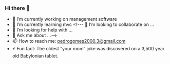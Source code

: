 ### Hi there 👋


- 🔭 I’m currently working on management software
- 🌱 I’m currently learning mvc <!--- 👯 I’m looking to collaborate on ...
- 🤔 I’m looking for help with ...
- 💬 Ask me about ...-->
- 📫 How to reach me: pedrogomes2000.3@gmail.com
- ⚡ Fun fact: The oldest “your mom” joke was discovered on a 3,500 year old Babylonian tablet.
